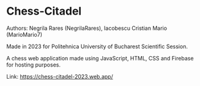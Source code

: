 # Chess-Citadel

Authors: Negrila Rares (NegrilaRares), Iacobescu Cristian Mario (MarioMario7)

Made in 2023 for Politehnica University of Bucharest Scientific Session.

A chess web application made using JavaScript, HTML, CSS and Firebase for hosting purposes.

Link: https://chess-citadel-2023.web.app/
